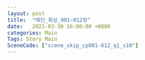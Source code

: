 ```yaml
---
layout: post
title:  "메인_회상_001~012장"
date:   2021-03-30 16:00:00 +0000
categories: Main
Tags: Story Main
SceneCode: ["scene_skip_cp001-012_q1_s10"]
---
```

